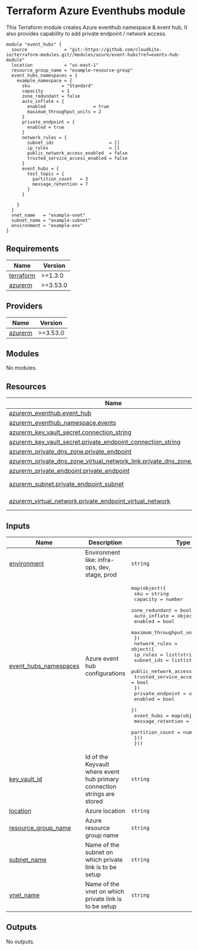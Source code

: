 # Terraform Azure Eventhubs module

This Terraform module creates Azure eventhub namespace & event hub,
It also provides capability to add private endpoint / network access.

<!-- markdownlint-disable MD013 MD033 -->
```shell
module "event_hubs" {
  source              = "git::https://github.com/cloudkite-io/terraform-modules.git//modules/azure/event-hubs?ref=events-hub-module"
  location            = "us-east-1"
  resource_group_name = "example-resource-group"
  event_hubs_namespaces = {
    example_namespace = {
      sku            = "Standard"
      capacity       = 1
      zone_redundant = false
      auto_inflate = {
        enabled                  = true
        maximum_throughput_units = 2
      }
      private_endpoint = {
        enabled = true
      }
      network_rules = {
        subnet_ids                     = []
        ip_rules                       = []
        public_network_access_enabled  = false
        trusted_service_access_enabled = false
      }
      event_hubs = {
        test_topic = {
          partition_count   = 3
          message_retention = 7
        }
      }

    }
  }
  vnet_name   = "example-vnet"
  subnet_name = "example-subnet"
  environment = "example-env"
}
```

<!-- BEGINNING OF PRE-COMMIT-TERRAFORM DOCS HOOK -->
## Requirements

| Name | Version |
|------|---------|
| <a name="requirement_terraform"></a> [terraform](#requirement\_terraform) | >=1.3.0 |
| <a name="requirement_azurerm"></a> [azurerm](#requirement\_azurerm) | >=3.53.0 |

## Providers

| Name | Version |
|------|---------|
| <a name="provider_azurerm"></a> [azurerm](#provider\_azurerm) | >=3.53.0 |

## Modules

No modules.

## Resources

| Name | Type |
|------|------|
| [azurerm_eventhub.event_hub](https://registry.terraform.io/providers/hashicorp/azurerm/latest/docs/resources/eventhub) | resource |
| [azurerm_eventhub_namespace.events](https://registry.terraform.io/providers/hashicorp/azurerm/latest/docs/resources/eventhub_namespace) | resource |
| [azurerm_key_vault_secret.connection_string](https://registry.terraform.io/providers/hashicorp/azurerm/latest/docs/resources/key_vault_secret) | resource |
| [azurerm_key_vault_secret.private_endpoint_connection_string](https://registry.terraform.io/providers/hashicorp/azurerm/latest/docs/resources/key_vault_secret) | resource |
| [azurerm_private_dns_zone.private_endpoint](https://registry.terraform.io/providers/hashicorp/azurerm/latest/docs/resources/private_dns_zone) | resource |
| [azurerm_private_dns_zone_virtual_network_link.private_dns_zone_vnet_link](https://registry.terraform.io/providers/hashicorp/azurerm/latest/docs/resources/private_dns_zone_virtual_network_link) | resource |
| [azurerm_private_endpoint.private_endpoint](https://registry.terraform.io/providers/hashicorp/azurerm/latest/docs/resources/private_endpoint) | resource |
| [azurerm_subnet.private_endpoint_subnet](https://registry.terraform.io/providers/hashicorp/azurerm/latest/docs/data-sources/subnet) | data source |
| [azurerm_virtual_network.private_endpoint_virtual_network](https://registry.terraform.io/providers/hashicorp/azurerm/latest/docs/data-sources/virtual_network) | data source |

## Inputs

| Name | Description | Type | Default | Required |
|------|-------------|------|---------|:--------:|
| <a name="input_environment"></a> [environment](#input\_environment) | Environment like: infra-ops, dev, stage, prod | `string` | n/a | yes |
| <a name="input_event_hubs_namespaces"></a> [event\_hubs\_namespaces](#input\_event\_hubs\_namespaces) | Azure event hub configurations | <pre>map(object({<br>    sku            = string<br>    capacity       = number<br>    zone_redundant = bool<br>    auto_inflate = object({<br>      enabled                  = bool<br>      maximum_throughput_units = number<br>    })<br>    network_rules = object({<br>      ip_rules                       = list(string)<br>      subnet_ids                     = list(string)<br>      public_network_access_enabled  = bool<br>      trusted_service_access_enabled = bool<br>    })<br>    private_endpoint = object({<br>      enabled = bool<br>    })<br>    event_hubs = map(object({<br>      message_retention = number<br>      partition_count   = number<br>    }))<br>  }))</pre> | n/a | yes |
| <a name="input_key_vault_id"></a> [key\_vault\_id](#input\_key\_vault\_id) | Id of the Keyvault where event hub primary connection strings are stored | `string` | n/a | yes |
| <a name="input_location"></a> [location](#input\_location) | Azure location | `string` | n/a | yes |
| <a name="input_resource_group_name"></a> [resource\_group\_name](#input\_resource\_group\_name) | Azure resource group name | `string` | n/a | yes |
| <a name="input_subnet_name"></a> [subnet\_name](#input\_subnet\_name) | Name of the subnet on which private link is to be setup | `string` | n/a | yes |
| <a name="input_vnet_name"></a> [vnet\_name](#input\_vnet\_name) | Name of the vnet on which private link is to be setup | `string` | n/a | yes |

## Outputs

No outputs.
<!-- END OF PRE-COMMIT-TERRAFORM DOCS HOOK -->
